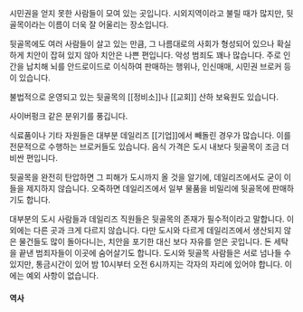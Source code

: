 시민권을 얻지 못한 사람들이 모여 있는 곳입니다.
시외지역이라고 불릴 때가 많지만, 뒷골목이라는 이름이 더욱 잘 어울리는 장소입니다.

뒷골목에도 여러 사람들이 살고 있는 만큼, 그 나름대로의 사회가 형성되어 있으나 확실하게 치안이 잡혀 있지 않아 치안은 나쁜 편입니다. 악성 범죄도 꽤나 많습니다. 주로 인간을 납치해 뇌를 안드로이드로 이식하여 판매하는 행위나, 인신매매, 시민권 브로커 등이 있습니다.

불법적으로 운영되고 있는 뒷골목의 [[정비소]]나 [[교회]] 산하 보육원도 있습니다.

사이버펑크 같은 분위기를 풍깁니다.

식료품이나 기타 자원들은 대부분 데일리즈 [[기업]]에서 빼돌린 경우가 많습니다. 이를 전문적으로 수행하는 브로커들도 있습니다. 음식 가격은 도시 내보다 뒷골목이 조금 더 비싼 편입니다.

뒷골목을 완전히 탄압하면 그 피해가 도시까지 올 것을 알기에, 데일리즈에서도 굳이 이들을 제지하지 않습니다. 오죽하면 데일리즈에서 일부 물품을 비밀리에 뒷골목에 판매하기도 합니다.

대부분의 도시 사람들과 데일리즈 직원들은 뒷골목의 존재가 필수적이라고 말합니다.
이외에는 다른 곳과 크게 다르지 않습니다. 다만 도시와 다르게 데일리즈에서 생산되지 않은 물건들도 많이 돌아다니는, 치안을 포기한 대신 보다 자유를 얻은 곳입니다. 돈 세탁을 끝낸 범죄자들이 이곳에 숨어살기도 합니다.
도시와 뒷골목 사람들은 서로 넘나들 수 있지만, 통금시간이 있어 밤 10시부터 오전 6시까지는 각자의 자리에 있어야 합니다. 이에는 예외 사항이 없습니다.

#### 역사

